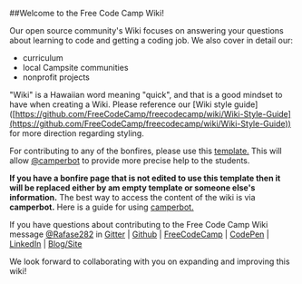 ##Welcome to the Free Code Camp Wiki!

Our open source community's Wiki focuses on answering your questions about learning to code and getting a coding job. We also cover in detail our:
- curriculum
- local Campsite communities
- nonprofit projects

"Wiki" is a Hawaiian word meaning "quick", and that is a good mindset to have when creating a Wiki. Please reference our [Wiki style guide] ([https://github.com/FreeCodeCamp/freecodecamp/wiki/Wiki-Style-Guide](https://github.com/FreeCodeCamp/freecodecamp/wiki/Wiki-Style-Guide)) for more direction regarding styling.

For contributing to any of the bonfires, please use this [template.](https://github.com/FreeCodeCamp/FreeCodeCamp/wiki/Bonfire-Wiki-Template) This will allow [@camperbot](https://github.com/camperbot) to provide more precise help to the students.

**If you have a bonfire page that is not edited to use this template then it will be replaced either by am empty template or someone else's information.** The best way to access the content of the wiki is via **camperbot.** Here is a guide for using [camperbot.](https://github.com/FreeCodeCamp/FreeCodeCamp/wiki/camperbot)

If you have questions about contributing to the Free Code Camp Wiki message [@Rafase282](https://gitter.im/Rafase282) in [Gitter](https://github.com/FreeCodeCamp/freecodecamp/wiki/Gitter)  | [Github](https://github.com/) | [FreeCodeCamp](http://www.freecodecamp.com/) | [CodePen](http://codepen.io/) | [LinkedIn](https://www.linkedin.com/in) | [Blog/Site](#)

We look forward to collaborating with you on expanding and improving this wiki!
